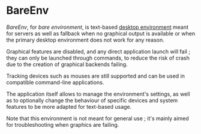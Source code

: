 # BareEnv

_BareEnv_, for _bare environment_, is text-based [desktop environment](../ux/desktop-environment.md) meant for servers as well as fallback when no graphical output is available or when the primary desktop environment does not work for any reason.

Graphical features are disabled, and any direct application launch will fail ; they can only be launched through commands, to reduce the risk of crash due to the creation of graphical backends failing.

Tracking devices such as mouses are still supported and can be used in compatible command-line applications.

The application itself allows to manage the environment's settings, as well as to optionally change the behaviour of specific devices and system features to be more adapted for text-based usage.

Note that this environment is not meant for general use ; it's mainly aimed for troubleshooting when graphics are failing.